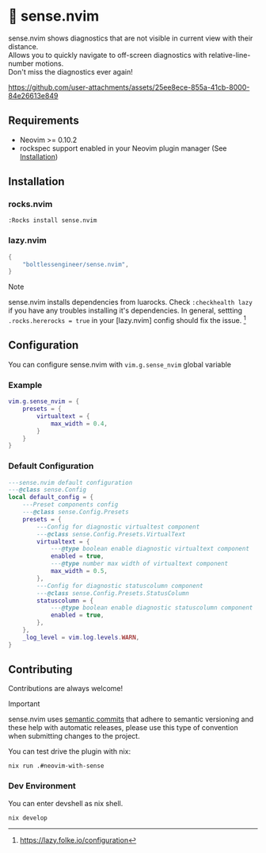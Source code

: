 # 🧘 sense.nvim

sense.nvim shows diagnostics that are not visible in current view with their distance.\
Allows you to quickly navigate to off-screen diagnostics with relative-line-number motions.\
Don't miss the diagnostics ever again!

<https://github.com/user-attachments/assets/25ee8ece-855a-41cb-8000-84e26613e849>

## Requirements

- Neovim >= 0.10.2
- rockspec support enabled in your Neovim plugin manager (See [Installation](#installation))

## Installation

### rocks.nvim

```console
:Rocks install sense.nvim
```

### lazy.nvim

```lua
{
    "boltlessengineer/sense.nvim",
}
```

> [!NOTE]
> sense.nvim installs dependencies from luarocks.
> Check `:checkhealth lazy` if you have any troubles installing it's dependencies.
> In general, settting `.rocks.hererocks = true` in your [lazy.nvim] config should fix the issue. [^1]

## Configuration

You can configure sense.nvim with `vim.g.sense_nvim` global variable

### Example

```lua
vim.g.sense_nvim = {
    presets = {
        virtualtext = {
            max_width = 0.4,
        }
    }
}
```

### Default Configuration

<!-- default-config:start -->
```lua
---sense.nvim default configuration
---@class sense.Config
local default_config = {
    ---Preset components config
    ---@class sense.Config.Presets
    presets = {
        ---Config for diagnostic virtualtest component
        ---@class sense.Config.Presets.VirtualText
        virtualtext = {
            ---@type boolean enable diagnostic virtualtext component
            enabled = true,
            ---@type number max width of virtualtext component
            max_width = 0.5,
        },
        ---Config for diagnostic statuscolumn component
        ---@class sense.Config.Presets.StatusColumn
        statuscolumn = {
            ---@type boolean enable diagnostic statuscolumn component
            enabled = true,
        },
    },
    _log_level = vim.log.levels.WARN,
}
```
<!-- default-config:end -->

## Contributing

Contributions are always welcome!

> [!IMPORTANT]
>
> sense.nvim uses [semantic commits](https://www.conventionalcommits.org/en/v1.0.0/) that adhere to
> semantic versioning and these help with automatic releases, please use this type of convention
> when submitting changes to the project.

You can test drive the plugin with nix:

```console
nix run .#neovim-with-sense
```

### Dev Environment

You can enter devshell as nix shell.

```console
nix develop
```

[^1]: https://lazy.folke.io/configuration
